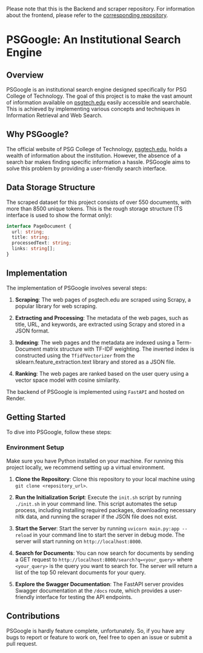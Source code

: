 Please note that this is the Backend and scraper repository. For information about the frontend, please refer to the [corresponding repository](https://github.com/jassuwu/search-psgtech).

# PSGoogle: An Institutional Search Engine

## Overview

PSGoogle is an institutional search engine designed specifically for PSG College of Technology. The goal of this project is to make the vast amount of information available on [psgtech.edu](https://psgtech.edu) easily accessible and searchable. This is achieved by implementing various concepts and techniques in Information Retrieval and Web Search.

## Why PSGoogle?

The official website of PSG College of Technology, [psgtech.edu](https://psgtech.edu), holds a wealth of information about the institution. However, the absence of a search bar makes finding specific information a hassle. PSGoogle aims to solve this problem by providing a user-friendly search interface.

## Data Storage Structure

The scraped dataset for this project consists of over 550 documents, with more than 8500 unique tokens. This is the rough storage structure (TS interface is used to show the format only):

```ts
interface PageDocument {
  url: string;
  title: string;
  processedText: string;
  links: string[];
}
```

## Implementation

The implementation of PSGoogle involves several steps:

1. **Scraping**: The web pages of psgtech.edu are scraped using Scrapy, a popular library for web scraping.

2. **Extracting and Processing**: The metadata of the web pages, such as title, URL, and keywords, are extracted using Scrapy and stored in a JSON format.

3. **Indexing**: The web pages and the metadata are indexed using a Term-Document matrix structure with TF-IDF weighting. The inverted index is constructed using the `TfidfVectorizer` from the sklearn.feature_extraction.text library and stored as a JSON file.

4. **Ranking**: The web pages are ranked based on the user query using a vector space model with cosine similarity.

The backend of PSGoogle is implemented using `FastAPI` and hosted on Render.

## Getting Started

To dive into PSGoogle, follow these steps:

### **Environment Setup**

Make sure you have Python installed on your machine. For running this project locally, we recommend setting up a virtual environment.

1. **Clone the Repository**: Clone this repository to your local machine using `git clone <repository_url>`.

2. **Run the Initialization Script**: Execute the `init.sh` script by running `./init.sh` in your command line. This script automates the setup process, including installing required packages, downloading necessary nltk data, and running the scraper if the JSON file does not exist.

3. **Start the Server**: Start the server by running `uvicorn main.py:app --reload` in your command line to start the server in debug mode. The server will start running on `http://localhost:8000`.

4. **Search for Documents**: You can now search for documents by sending a GET request to `http://localhost:8000/search?q=<your_query>` where `<your_query>` is the query you want to search for. The server will return a list of the top 50 relevant documents for your query.

5. **Explore the Swagger Documentation**: The FastAPI server provides Swagger documentation at the `/docs` route, which provides a user-friendly interface for testing the API endpoints.

## Contributions

PSGoogle is hardly feature complete, unfortunately. So, if you have any bugs to report or feature to work on, feel free to open an issue or submit a pull request.
